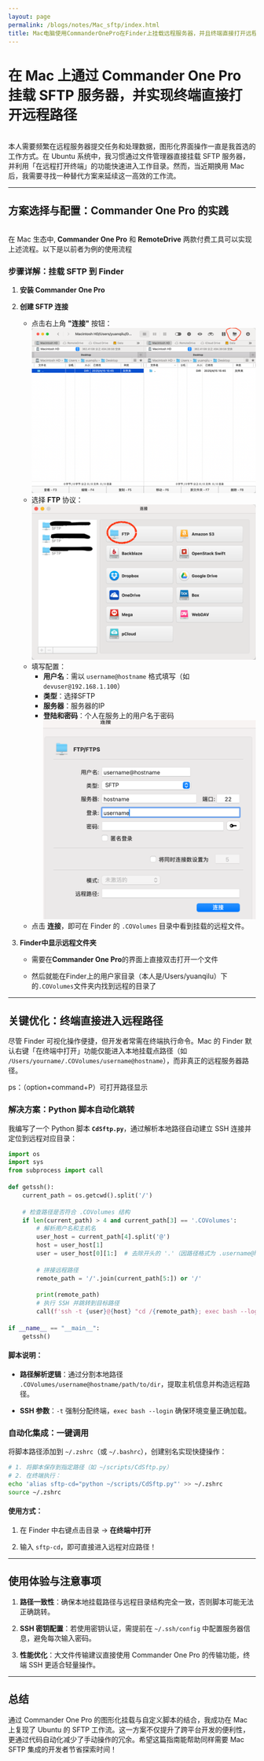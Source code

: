 ```yaml
---
layout: page
permalink: /blogs/notes/Mac_sftp/index.html
title: Mac电脑使用CommanderOnePro在Finder上挂载远程服务器，并且终端直接打开远程路径
---
```


# 在 Mac 上通过 Commander One Pro 挂载 SFTP 服务器，并实现终端直接打开远程路径


<br>本人需要频繁在远程服务器提交任务和处理数据，图形化界面操作一直是我首选的工作方式。在 Ubuntu 系统中，我习惯通过文件管理器直接挂载 SFTP 服务器，并利用「在远程打开终端」的功能快速进入工作目录。然而，当近期换用 Mac 后，我需要寻找一种替代方案来延续这一高效的工作流。

---

## 方案选择与配置：Commander One Pro 的实践

<br>在 Mac 生态中, **Commander One Pro** 和 **RemoteDrive** 两款付费工具可以实现上述流程。以下是以前者为例的使用流程

### 步骤详解：挂载 SFTP 到 Finder

1. **安装 Commander One Pro**  <br>

2. **创建 SFTP 连接**  <br>
   - 点击右上角 **"连接"** 按钮：  <br>
     ![连接按钮](/Figure/Mac_sftp/1.png)  
   - 选择 **FTP** 协议：  <br>
     ![选择 FTP](/Figure/Mac_sftp/2.png)  
   - 填写配置：  <br>
     - **用户名**：需以 `username@hostname` 格式填写（如 `devuser@192.168.1.100`）<br>
     - **类型**：选择SFTP  <br>
     - **服务器**：服务器的IP  <br>
     - **登陆和密码**：个人在服务上的用户名于密码  <br>
     ![填写信息](/Figure/Mac_sftp/3.png)  <br>
   - 点击 **连接**，即可在 Finder 的 `.COVolumes` 目录中看到挂载的远程文件。<br>

3. **Finder中显示远程文件夹**  <br>
   
   - 需要在**Commander One Pro**的界面上直接双击打开一个文件<br>

   - 然后就能在Finder上的用户家目录（本人是/Users/yuanqilu）下的`.COVolumes`文件夹内找到远程的目录了<br>
    
---

## 关键优化：终端直接进入远程路径

尽管 Finder 可视化操作便捷，但开发者常需在终端执行命令。Mac 的 Finder 默认右键「在终端中打开」功能仅能进入本地挂载点路径（如 `/Users/yourname/.COVolumes/username@hostname`），而非真正的远程服务器路径。<br>

ps：（option+command+P）可打开路径显示<br>

### 解决方案：Python 脚本自动化跳转
我编写了一个 Python 脚本 **`CdSftp.py`**，通过解析本地路径自动建立 SSH 连接并定位到远程对应目录：<br>

```python
import os
import sys
from subprocess import call

def getssh():
    current_path = os.getcwd().split('/')
    
    # 检查路径是否符合 .COVolumes 结构
    if len(current_path) > 4 and current_path[3] == '.COVolumes':
        # 解析用户名和主机名
        user_host = current_path[4].split('@')
        host = user_host[1]
        user = user_host[0][1:]  # 去除开头的 '.'（因路径格式为 .username@hostname）
        
        # 拼接远程路径
        remote_path = '/'.join(current_path[5:]) or '/'

        print(remote_path)
        # 执行 SSH 并跳转到目标路径
        call(f'ssh -t {user}@{host} "cd /{remote_path}; exec bash --login"', shell=True)

if __name__ == "__main__":
    getssh()
```

#### 脚本说明：

- **路径解析逻辑**：通过分割本地路径 `.COVolumes/username@hostname/path/to/dir`，提取主机信息并构造远程路径。<br>

- **SSH 参数**：`-t` 强制分配终端，`exec bash --login` 确保环境变量正确加载。<br>

### 自动化集成：一键调用

将脚本路径添加到 `~/.zshrc`（或 `~/.bashrc`），创建别名实现快捷操作：<br>

```bash
# 1. 将脚本保存到指定路径（如 ~/scripts/CdSftp.py）
# 2. 在终端执行：
echo 'alias sftp-cd="python ~/scripts/CdSftp.py"' >> ~/.zshrc
source ~/.zshrc
```

#### 使用方式：

1. 在 Finder 中右键点击目录 → **在终端中打开**  <br>

2. 输入 `sftp-cd`，即可直接进入远程对应路径！<br>

---

## 使用体验与注意事项

1. **路径一致性**：确保本地挂载路径与远程目录结构完全一致，否则脚本可能无法正确跳转。<br>

2. **SSH 密钥配置**：若使用密钥认证，需提前在 `~/.ssh/config` 中配置服务器信息，避免每次输入密码。<br>

3. **性能优化**：大文件传输建议直接使用 Commander One Pro 的传输功能，终端 SSH 更适合轻量操作。<br>

---

## 总结

通过 Commander One Pro 的图形化挂载与自定义脚本的结合，我成功在 Mac 上复现了 Ubuntu 的 SFTP 工作流。这一方案不仅提升了跨平台开发的便利性，更通过代码自动化减少了手动操作的冗余。希望这篇指南能帮助同样需要 Mac SFTP 集成的开发者节省探索时间！<br>

